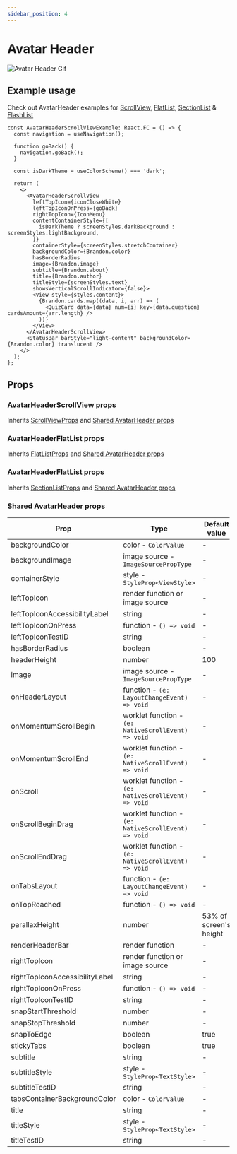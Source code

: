 ```yaml
---
sidebar_position: 4
---
```


# Avatar Header

![Avatar Header Gif](@site/static/img/assets/readme_Avatar.gif)

## Example usage

Check out AvatarHeader examples for [ScrollView](https://github.com/netguru/sticky-parallax-header/blob/master/example/src/screens/additionalExamples/AvatarHeaderScrollViewExample.tsx), [FlatList](https://github.com/netguru/sticky-parallax-header/blob/master/example/src/screens/additionalExamples/AvatarHeaderFlatListExample.tsx), [SectionList](https://github.com/netguru/sticky-parallax-header/blob/master/example/src/screens/additionalExamples/AvatarHeaderSectionListExample.tsx) & [FlashList](https://github.com/netguru/sticky-parallax-header/blob/master/example/src/screens/additionalExamples/AvatarHeaderFlashListExample.tsx)

```tsx
const AvatarHeaderScrollViewExample: React.FC = () => {
  const navigation = useNavigation();

  function goBack() {
    navigation.goBack();
  }

  const isDarkTheme = useColorScheme() === 'dark';

  return (
    <>
      <AvatarHeaderScrollView
        leftTopIcon={iconCloseWhite}
        leftTopIconOnPress={goBack}
        rightTopIcon={IconMenu}
        contentContainerStyle={[
          isDarkTheme ? screenStyles.darkBackground : screenStyles.lightBackground,
        ]}
        containerStyle={screenStyles.stretchContainer}
        backgroundColor={Brandon.color}
        hasBorderRadius
        image={Brandon.image}
        subtitle={Brandon.about}
        title={Brandon.author}
        titleStyle={screenStyles.text}
        showsVerticalScrollIndicator={false}>
        <View style={styles.content}>
          {Brandon.cards.map((data, i, arr) => (
            <QuizCard data={data} num={i} key={data.question} cardsAmount={arr.length} />
          ))}
        </View>
      </AvatarHeaderScrollView>
      <StatusBar barStyle="light-content" backgroundColor={Brandon.color} translucent />
    </>
  );
};
```

## Props

### AvatarHeaderScrollView props

Inherits [ScrollViewProps](https://reactnative.dev/docs/next/scrollview#props) and [Shared AvatarHeader props](#shared-avatarheader-props)

### AvatarHeaderFlatList props

Inherits [FlatListProps](https://reactnative.dev/docs/next/flatlist#props) and [Shared AvatarHeader props](#shared-avatarheader-props)

### AvatarHeaderFlatList props

Inherits [SectionListProps](https://reactnative.dev/docs/next/sectionlist#props) and [Shared AvatarHeader props](#shared-avatarheader-props)

### Shared AvatarHeader props
| Prop | Type | Default value |
| - | - | - |
| backgroundColor | color - `ColorValue` | - |
| backgroundImage | image source - `ImageSourcePropType` | - |
| containerStyle | style - `StyleProp<ViewStyle>` | - |
| leftTopIcon | render function or image source | - |
| leftTopIconAccessibilityLabel | string | - |
| leftTopIconOnPress | function - `() => void` | - |
| leftTopIconTestID | string | - |
| hasBorderRadius | boolean | - |
| headerHeight | number | 100 |
| image | image source - `ImageSourcePropType` | - |
| onHeaderLayout | function - `(e: LayoutChangeEvent) => void` | - |
| onMomentumScrollBegin | worklet function - `(e: NativeScrollEvent) => void` | - |
| onMomentumScrollEnd | worklet function - `(e: NativeScrollEvent) => void` | - |
| onScroll | worklet function - `(e: NativeScrollEvent) => void` | - |
| onScrollBeginDrag | worklet function - `(e: NativeScrollEvent) => void` | - |
| onScrollEndDrag | worklet function - `(e: NativeScrollEvent) => void` | - |
| onTabsLayout | function - `(e: LayoutChangeEvent) => void` | - |
| onTopReached | function - `() => void` | - |
| parallaxHeight | number | 53% of screen's height |
| renderHeaderBar | render function | - |
| rightTopIcon | render function or image source | - |
| rightTopIconAccessibilityLabel | string | - |
| rightTopIconOnPress | function - `() => void` | - |
| rightTopIconTestID | string | - |
| snapStartThreshold | number | - |
| snapStopThreshold | number | - |
| snapToEdge | boolean | true |
| stickyTabs | boolean | true |
| subtitle | string | - |
| subtitleStyle | style - `StyleProp<TextStyle>` | - |
| subtitleTestID | string | - |
| tabsContainerBackgroundColor | color - `ColorValue` | - |
| title | string | - |
| titleStyle | style - `StyleProp<TextStyle>` | - |
| titleTestID | string | - |
